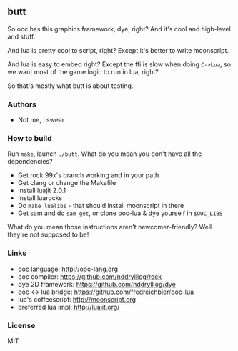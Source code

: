## butt

So ooc has this graphics framework, dye, right? And it's cool and high-level and stuff.

And lua is pretty cool to script, right? Except it's better to write moonscript.

And lua is easy to embed right? Except the ffi is slow when doing `C->Lua`, so we want
most of the game logic to run in lua, right?

So that's mostly what butt is about testing.

### Authors

  * Not me, I swear

### How to build

Run `make`, launch `./butt`. What do you mean you don't have all the dependencies?

  * Get rock 99x's branch working and in your path
  * Get clang or change the Makefile
  * Install luajit 2.0.1
  * Install luarocks
  * Do `make lualibs` - that should install moonscript in there
  * Get sam and do `sam get`, or clone ooc-lua & dye yourself in `$OOC_LIBS`

What do you mean those instructions aren't newcomer-friendly? Well they're not supposed to be!
  
### Links

  * ooc language: <http://ooc-lang.org>
  * ooc compiler: <https://github.com/nddrylliog/rock>
  * dye 2D framework: <https://github.com/nddrylliog/dye>
  * ooc <-> lua bridge: <https://github.com/fredreichbier/ooc-lua>
  * lua's coffeescript: <http://moonscript.org>
  * preferred lua impl: <http://luajit.org/>

### License

MIT

